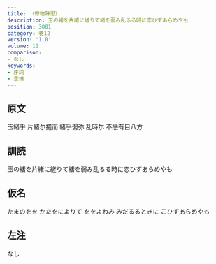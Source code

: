 ```yaml
---
title: （寄物陳思）
description: 玉の緒を片緒に縒りて緒を弱み乱るる時に恋ひずあらめやも
position: 3081
category: 巻12
version: '1.0'
volume: 12
comparison:
- なし
keywords:
- 序詞
- 恋情
---
```


## 原文

玉緒乎 片緒尓搓而 緒乎弱弥 乱時尓 不戀有目八方

## 訓読

玉の緒を片緒に縒りて緒を弱み乱るる時に恋ひずあらめやも

## 仮名

たまのをを かたをによりて ををよわみ みだるるときに こひずあらめやも

## 左注

なし
